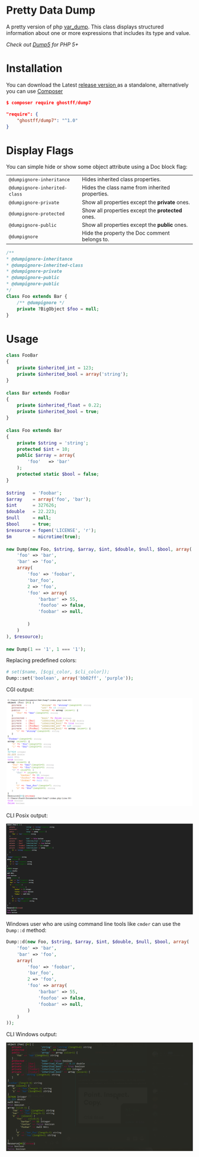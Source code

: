 # Pretty Data Dump
A pretty version of php [var_dump](http://php.net/manual/en/function.var-dump.php). This class displays structured information about one or more expressions that includes its type and value.

_Check out [Dump5](https://github.com/Ghostff/Dump5) for PHP 5+_

# Installation   
You can download the  Latest [release version ](https://github.com/Ghostff/pretty_data_dump/releases/) as a standalone, alternatively you can use [Composer](https://getcomposer.org/) 
```json
$ composer require ghostff/dump7
```
```json
"require": {
    "ghostff/dump7": "^1.0"
}
```    
# Display Flags
You can simple hide or show some object attribute using a Doc block flag:

|                               |                                                   |
|-------------------------------|---------------------------------------------------|
| `@dumpignore-inheritance`     | Hides inherited class properties.                 |
| `@dumpignore-inherited-class` | Hides the class name from inherited properties.   |
| `@dumpignore-private`         | Show all properties except the **private** ones.  |
| `@dumpignore-protected`       | Show all properties except the **protected** ones.|
| `@dumpignore-public`          | Show all properties except the **public** ones.   |
| `@dumpignore`                 | Hide the property the Doc comment belongs to.     |
```php
/**
* @dumpignore-inheritance
* @dumpignore-inherited-class
* @dumpignore-private
* @dumpignore-public
* @dumpignore-public
*/
Class Foo extends Bar {
    /** @dumpignore */
    private ?BigObject $foo = null;
}
```

# Usage
```php
class FooBar
{
    private $inherited_int = 123;
    private $inherited_bool = array('string');
}

class Bar extends FooBar
{
    private $inherited_float = 0.22;
    private $inherited_bool = true;
}

class Foo extends Bar
{
    private $string = 'string';
    protected $int = 10;
    public $array = array(
        'foo'   => 'bar'
    );
    protected static $bool = false;
}

$string   = 'Foobar';
$array    = array('foo', 'bar');
$int      = 327626;
$double   = 22.223;
$null     = null;
$bool     = true;
$resource = fopen('LICENSE', 'r');
$m        = microtime(true);

new Dump(new Foo, $string, $array, $int, $double, $null, $bool, array(
    'foo' => 'bar',
    'bar' => 'foo',
    array(
        'foo' => 'foobar',
        'bar_foo',
        2 => 'foo',
        'foo' => array(
            'barbar' => 55,
            'foofoo' => false,
            'foobar' => null,

        )
    )
), $resource);

new Dump(1 == '1', 1 === '1');
```
Replacing predefined colors:
```php
# set($name, [$cgi_color, $cli_color]);
Dump::set('boolean', array('bb02ff', 'purple'));
```
CGI output:    

![cgi screenshot](https://github.com/Ghostff/Dump5/blob/master/cgi.png)

CLI Posix output:     
    
![cli screenshot](https://github.com/Ghostff/Dump5/blob/master/posix.png)

Windows user who are using command line tools like `cmder` can use the `Dump::d` method:
```php
Dump::d(new Foo, $string, $array, $int, $double, $null, $bool, array(
    'foo' => 'bar',
    'bar' => 'foo',
    array(
        'foo' => 'foobar',
        'bar_foo',
        2 => 'foo',
        'foo' => array(
            'barbar' => 55,
            'foofoo' => false,
            'foobar' => null,
        )
    )
));
```
CLI Windows output:

![cli screenshot](https://github.com/Ghostff/Dump5/blob/master/posixWin.png)

